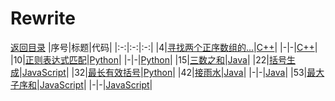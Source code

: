 # Rewrite
[返回目录](./README.md)
|序号|标题|代码|
|:-:|:-:|:-:|
|4|[寻找两个正序数组的...](./docs/4.寻找两个正序数组的中位数.md)|[C++](./codes/4.寻找两个正序数组的中位数_1.cpp)|
|-|-|[C++](./codes/4.寻找两个正序数组的中位数_2.cpp)|
|10|[正则表达式匹配](./docs/10.正则表达式匹配.md)|[Python](./codes/10.正则表达式匹配_1.py)|
|-|-|[Python](./codes/10.正则表达式匹配_3.py)|
|15|[三数之和](./docs/15.三数之和.md)|[Java](./codes/15.三数之和.java)|
|22|[括号生成](./docs/22.括号生成.md)|[JavaScript](./codes/22.括号生成.js)|
|32|[最长有效括号](./docs/32.最长有效括号.md)|[Python](./codes/32.最长有效括号.py)|
|42|[接雨水](./docs/42.接雨水.md)|[Java](./codes/42.接雨水_1.java)|
|-|-|[Java](./codes/42.接雨水_2.java)|
|53|[最大子序和](./docs/53.最大子序和.md)|[JavaScript](./codes/53.最大子序和_1.js)|
|-|-|[JavaScript](./codes/53.最大子序和_2.js)|
